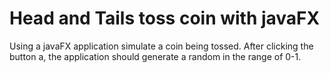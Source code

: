# Head and Tails toss coin with javaFX
Using a javaFX application simulate a coin being tossed. After clicking the button a, the application should generate a random in the range of 0-1. 
